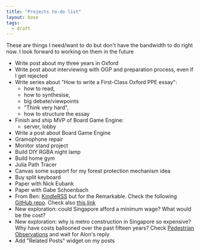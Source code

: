 ```yaml
---
title: "Projects to-do list"
layout: base
tags:
  - draft
---
```


These are things I need/want to do but don't have the bandwidth to do right now.
I look forward to working on them in the future

- Write post about my three years in Oxford
- Write post about interviewing with OGP and preparation process, even if I get rejected
- Write series about "How to write a First-Class Oxford PPE essay":
  - how to read,
  - how to synthesise,
  - big debate/viewpoints
  - "Think very hard",
  - how to structure the essay
- Finish and ship MVP of Board Game Engine:
  - server, lobby
- Write a post about Board Game Engine
- Gramophone repair
- Monitor stand project
- Build DIY RGBA night lamp
- Build home gym
- Julia Path Tracer
- Canvas some support for my forest protection mechanism idea
- Buy split keyboard
- Paper with Nick Eubank
- Paper with Gabe Schoenbach
- From Ben: [KindleRSS](https://www.benkuhn.net/krss/)
  but for the Remarkable.
  Check the following [GitHub repo](https://github.com/reHackable/awesome-reMarkable).
  Check also [this link](https://umanovskis.se/blog/post/remarkable-email/)
- New exploration: could Singapore afford a minimum wage?
  What would be the cost?
- New exploration: why is metro construction in Singapore so expensive? Why
  have costs ballooned over the past fifteen years?
  Check [Pedestrian Observations](https://pedestrianobservations.com/?s=singapore])
  and wait for Alon's reply
- Add "Related Posts" widget on my posts
